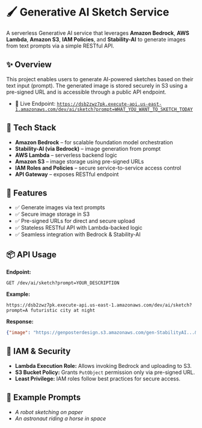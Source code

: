 # 🖌️ Generative AI Sketch Service

A serverless Generative AI service that leverages **Amazon Bedrock**, **AWS Lambda**, **Amazon S3**, **IAM Policies**, and **Stability-AI** to generate images from text prompts via a simple RESTful API.

## ✨ Overview

This project enables users to generate AI-powered sketches based on their text input (prompt). The generated image is stored securely in S3 using a pre-signed URL and is accessible through a public API endpoint.

* 🔗 Live Endpoint:
  [`https://dsb2zwz7pk.execute-api.us-east-1.amazonaws.com/dev/ai/sketch?prompt=WHAT_YOU_WANT_TO_SKETCH_TODAY`](https://dsb2zwz7pk.execute-api.us-east-1.amazonaws.com/dev/ai/sketch?prompt=WHAT_YOU_WANT_TO_SKETCH_TODAY)

## 🧰 Tech Stack

* **Amazon Bedrock** – for scalable foundation model orchestration
* **Stability-AI (via Bedrock)** – image generation from prompt
* **AWS Lambda** – serverless backend logic
* **Amazon S3** – image storage using pre-signed URLs
* **IAM Roles and Policies** – secure service-to-service access control
* **API Gateway** – exposes RESTful endpoint

## 🚀 Features

* ✅ Generate images via text prompts
* ✅ Secure image storage in S3
* ✅ Pre-signed URLs for direct and secure upload
* ✅ Stateless RESTful API with Lambda-backed logic
* ✅ Seamless integration with Bedrock & Stability-AI

## 📦 API Usage

**Endpoint:**

```
GET /dev/ai/sketch?prompt=YOUR_DESCRIPTION
```

**Example:**

```
https://dsb2zwz7pk.execute-api.us-east-1.amazonaws.com/dev/ai/sketch?prompt=A futuristic city at night
```

**Response:**

```json
{"image": "https://genposterdesign.s3.amazonaws.com/gen-StabilityAI...&Expires=..."}
```

## 🔐 IAM & Security

* **Lambda Execution Role:** Allows invoking Bedrock and uploading to S3.
* **S3 Bucket Policy:** Grants `PutObject` permission only via pre-signed URL.
* **Least Privilege:** IAM roles follow best practices for secure access.


## 🧪 Example Prompts

* *A robot sketching on paper*
* *An astronaut riding a horse in space*
